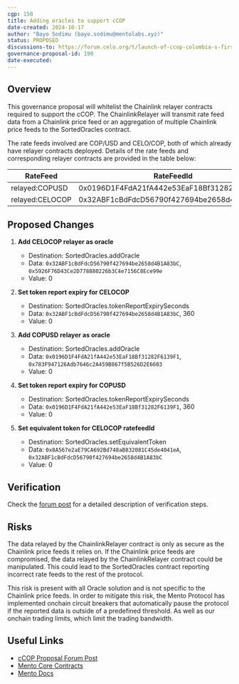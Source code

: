 ```yaml
---
cgp: 150
title: Adding oracles to support cCOP
date-created: 2024-10-17
author: "Bayo Sodimu (bayo.sodimu@mentolabs.xyz)"
status: PROPOSED
discussions-to: https://forum.celo.org/t/launch-of-ccop-colombia-s-first-decentralized-stablecoin/9211
governance-proposal-id: 190
date-executed:
---
```


## Overview

This governance proposal will whitelist the Chainlink relayer contracts required to support the cCOP. The ChainlinkRelayer will transmit rate feed data from a Chainlink price feed or an aggregation of multiple Chainlink price feeds to the SortedOracles contract.

The rate feeds involved are COP/USD and CELO/COP, both of which already have relayer contracts deployed. Details of the rate feeds and corresponding relayer contracts are provided in the table below:

| RateFeed        | RateFeedId                                 | Relayer Contract                                                                                                                  |
| --------------- | ------------------------------------------ | --------------------------------------------------------------------------------------------------------------------------------- |
| relayed:COPUSD  | 0x0196D1F4FdA21fA442e53EaF18Bf31282F6139F1 | [0x783F947126Adb7646c2A459B867f5B526D2E6603](https://celoscan.io/address/0x783F947126Adb7646c2A459B867f5B526D2E6603#readContract) |
| relayed:CELOCOP | 0x32ABF1cBdFdcD56790f427694be2658d4B1A83bC | [0x5926F76D43Ce2D778880226b3C4e7156C8Ece99e](https://celoscan.io/address/0x5926F76D43Ce2D778880226b3C4e7156C8Ece99e#readContract) |

## Proposed Changes

1. **Add CELOCOP relayer as oracle**

   - Destination: SortedOracles.addOracle
   - Data: `0x32ABF1cBdFdcD56790f427694be2658d4B1A83bC`, `0x5926F76D43Ce2D778880226b3C4e7156C8Ece99e`
   - Value: 0

2. **Set token report expiry for CELOCOP**

   - Destination: SortedOracles.tokenReportExpirySeconds
   - Data: `0x32ABF1cBdFdcD56790f427694be2658d4B1A83bC`, 360
   - Value: 0

3. **Add COPUSD relayer as oracle**

   - Destination: SortedOracles.addOracle
   - Data: `0x0196D1F4FdA21fA442e53EaF18Bf31282F6139F1`, `0x783F947126Adb7646c2A459B867f5B526D2E6603`
   - Value: 0

4. **Set token report expiry for COPUSD**

   - Destination: SortedOracles.tokenReportExpirySeconds
   - Data: `0x0196D1F4FdA21fA442e53EaF18Bf31282F6139F1`, 360
   - Value: 0

5. **Set equivalent token for CELOCOP ratefeedId**

   - Destination: SortedOracles.setEquivalentToken
   - Data: `0x8A567e2aE79CA692Bd748aB832081C45de4041eA`, `0x32ABF1cBdFdcD56790f427694be2658d4B1A83bC`
   - Value: 0

## Verification

Check the [forum post](https://forum.celo.org/t/launch-of-ccop-colombia-s-first-decentralized-stablecoin/9211) for a detailed description of verification steps.

## Risks

The data relayed by the ChainlinkRelayer contract is only as secure as the Chainlink price feeds it relies on. If the Chainlink price feeds are compromised, the data relayed by the ChainlinkRelayer contract could be manipulated. This could lead to the SortedOracles contract reporting incorrect rate feeds to the rest of the protocol.

This risk is present with all Oracle solution and is not specific to the Chainlink price feeds. In order to mitigate this risk, the Mento Protocol has implemented onchain circuit breakers that automatically pause the protocol if the reported data is outside of a predefined threshold. As well as our onchain trading limits, which limit the trading bandwidth.

## Useful Links

- [cCOP Proposal Forum Post](https://forum.celo.org/t/launch-of-ccop-colombia-s-first-decentralized-stablecoin/9211)
- [Mento Core Contracts](https://github.com/mento-protocol/mento-core)
- [Mento Docs](https://docs.mento.org)
